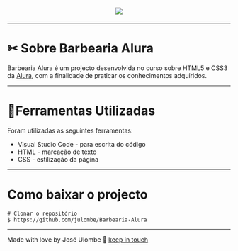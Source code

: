 

<h1 align="center">
    <img src="https://ik.imagekit.io/jlzh3neixu/barbearia_tRu7SCLIQ.png">
</h1>

---

# ✂ Sobre Barbearia Alura

Barbearia Alura é um projecto desenvolvida no curso sobre HTML5 e CSS3 da [Alura](https://www.alura.com.br/), com a finalidade de praticar os conhecimentos adquiridos. 

---

# 📂Ferramentas Utilizadas

Foram utilizadas as seguintes ferramentas:

- Visual Studio Code - para escrita do código
- HTML - marcação de texto
- CSS - estilização da página
---

# Como baixar o projecto

```
# Clonar o repositório
$ https://github.com/julombe/Barbearia-Alura
````
---

Made with love  by José Ulombe 🚀 [keep in touch](https://www.linkedin.com/in/jos%C3%A9-ulombe-31744480/)
